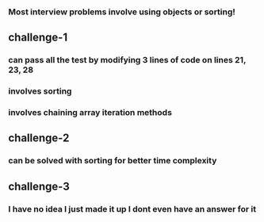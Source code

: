 ### Most interview problems involve using objects or sorting!

## challenge-1
### can pass all the test by modifying 3 lines of code on lines 21, 23, 28
### involves sorting
### involves chaining array iteration methods

## challenge-2
### can be solved with sorting for better time complexity

## challenge-3
### I have no idea I just made it up I dont even have an answer for it
